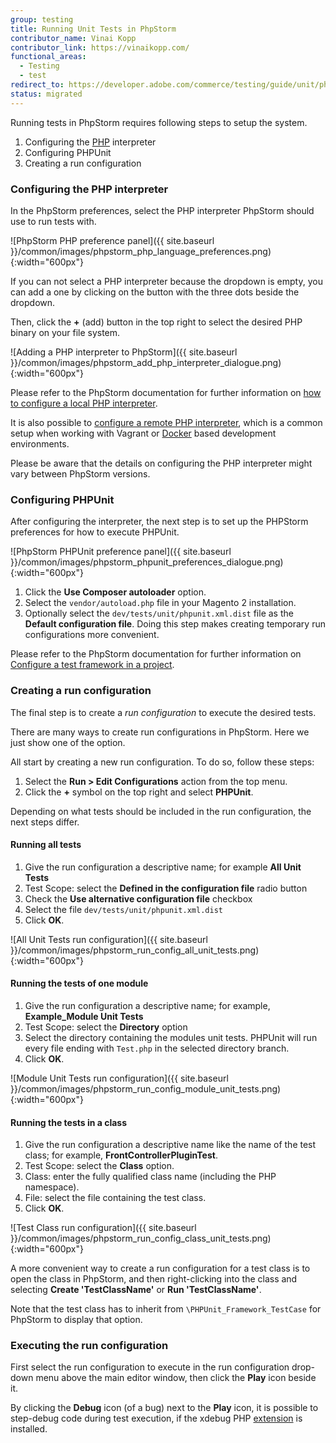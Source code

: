 ```yaml
---
group: testing
title: Running Unit Tests in PhpStorm
contributor_name: Vinai Kopp
contributor_link: https://vinaikopp.com/
functional_areas:
  - Testing
  - test
redirect_to: https://developer.adobe.com/commerce/testing/guide/unit/phpstorm/
status: migrated
---
```


Running tests in PhpStorm requires following steps to setup the system.

1. Configuring the [PHP](https://glossary.magento.com/php) interpreter
1. Configuring PHPUnit
1. Creating a run configuration

### Configuring the PHP interpreter

In the PhpStorm preferences, select the PHP interpreter PhpStorm should use to run tests with.

![PhpStorm PHP preference panel]({{ site.baseurl }}/common/images/phpstorm_php_language_preferences.png){:width="600px"}

If you can not select a PHP interpreter because the dropdown is empty, you can add a one by clicking on the button with the three dots beside the dropdown.

Then, click the **+** (add) button in the top right to select the desired PHP binary on your file system.

![Adding a PHP interpreter to PhpStorm]({{ site.baseurl }}/common/images/phpstorm_add_php_interpreter_dialogue.png){:width="600px"}

Please refer to the PhpStorm documentation for further information on [how to configure a local PHP interpreter](https://www.jetbrains.com/help/phpstorm/configuring-local-interpreter.html).

It is also possible to [configure a remote PHP interpreter](https://www.jetbrains.com/help/phpstorm/configuring-remote-interpreters.html), which is a common setup when working with Vagrant or [Docker](https://glossary.magento.com/docker) based development environments.

Please be aware that the details on configuring the PHP interpreter might vary between PhpStorm versions.

### Configuring PHPUnit

After configuring the interpreter, the next step is to set up the PHPStorm preferences for how to execute PHPUnit.

![PhpStorm PHPUnit preference panel]({{ site.baseurl }}/common/images/phpstorm_phpunit_preferences_dialogue.png){:width="600px"}

1. Click the **Use Composer autoloader** option.
1. Select the `vendor/autoload.php` file in your Magento 2 installation.
1. Optionally select the `dev/tests/unit/phpunit.xml.dist` file as the **Default configuration file**. Doing this step makes creating temporary run configurations more convenient.

Please refer to the PhpStorm documentation for further information on [Configure a test framework in a project](https://www.jetbrains.com/help/phpstorm/php-test-frameworks.html#configure_php_test_framework_in_a_project).

### Creating a run configuration

The final step is to create a *run configuration* to execute the desired tests.

There are many ways to create run configurations in PhpStorm. Here we just show one of the option.

All start by creating a new run configuration. To do so, follow these steps:

1. Select the **Run > Edit Configurations** action from the top menu.
1. Click the **+** symbol on the top right and select **PHPUnit**.

Depending on what tests should be included in the run configuration, the next steps differ.

#### Running all tests

1. Give the run configuration a descriptive name; for example **All Unit Tests**
1. Test Scope: select the **Defined in the configuration file** radio button
1. Check the **Use alternative configuration file** checkbox
1. Select the file `dev/tests/unit/phpunit.xml.dist`
1. Click **OK**.

![All Unit Tests run configuration]({{ site.baseurl }}/common/images/phpstorm_run_config_all_unit_tests.png){:width="600px"}

#### Running the tests of one module

1. Give the run configuration a descriptive name; for example, **Example_Module Unit Tests**
1. Test Scope: select the **Directory** option
1. Select the directory containing the modules unit tests. PHPUnit will run every file ending with `Test.php` in the selected directory branch.
1. Click **OK**.

![Module Unit Tests run configuration]({{ site.baseurl }}/common/images/phpstorm_run_config_module_unit_tests.png){:width="600px"}

#### Running the tests in a class

1. Give the run configuration a descriptive name like the name of the test class; for example, **FrontControllerPluginTest**.
1. Test Scope: select the **Class** option.
1. Class: enter the fully qualified class name (including the PHP namespace).
1. File: select the file containing the test class.
1. Click **OK**.

![Test Class run configuration]({{ site.baseurl }}/common/images/phpstorm_run_config_class_unit_tests.png){:width="600px"}

A more convenient way to create a run configuration for a test class is to open the class in PhpStorm, and then right-clicking into the class and selecting **Create 'TestClassName'** or **Run 'TestClassName'**.

Note that the test class has to inherit from `\PHPUnit_Framework_TestCase` for PhpStorm to display that option.

### Executing the run configuration

First select the run configuration to execute in the run configuration drop-down menu above the main editor window, then click the **Play** icon beside it.

By clicking the **Debug** icon (of a bug) next to the **Play** icon, it is possible to step-debug code during test execution, if the xdebug PHP [extension](https://glossary.magento.com/extension) is installed.
